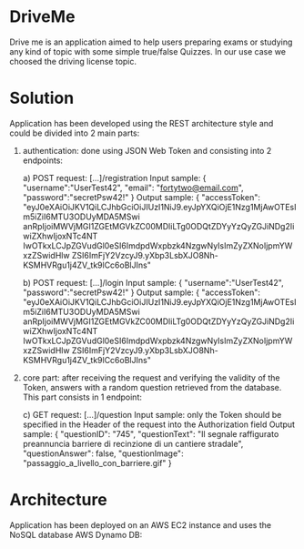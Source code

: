 # DriveMe
Drive me is an application aimed to help users preparing exams or studying any kind of topic with some simple true/false Quizzes.
In our use case we choosed the driving license topic.

# Solution
Application has been developed using the REST architecture style and could be divided into 2 main parts:

1. authentication: done using JSON Web Token and consisting into 2 endpoints:

   a) POST request: [...]/registration
      Input sample:
      {
	       "username":"UserTest42",
	       "email": "fortytwo@email.com",
	       "password":"secretPsw42!"
      }
      Output sample:
      {
          "accessToken":     
          "eyJ0eXAiOiJKV1QiLCJhbGciOiJIUzI1NiJ9.eyJpYXQiOjE1Nzg1MjAwOTEsIm5iZiI6MTU3ODUyMDA5MSwi
           anRpIjoiMWVjMGI1ZGEtMGVkZC00MDliLTg0ODQtZDYyYzQyZGJiNDg2IiwiZXhwIjoxNTc4NT
           IwOTkxLCJpZGVudGl0eSI6ImdpdWxpbzk4NzgwNyIsImZyZXNoIjpmYWxzZSwidHlw
           ZSI6ImFjY2VzcyJ9.yXbp3LsbXJO8Nh-KSMHVRgu1j4ZV_tk9lCc6oBlJIns"
           
   b) POST request: [...]/login
      Input sample:
      {
	       "username":"UserTest42",
	       "password":"secretPsw42!"
      }
      Output sample:
      {
          "accessToken":     
          "eyJ0eXAiOiJKV1QiLCJhbGciOiJIUzI1NiJ9.eyJpYXQiOjE1Nzg1MjAwOTEsIm5iZiI6MTU3ODUyMDA5MSwi
           anRpIjoiMWVjMGI1ZGEtMGVkZC00MDliLTg0ODQtZDYyYzQyZGJiNDg2IiwiZXhwIjoxNTc4NT
           IwOTkxLCJpZGVudGl0eSI6ImdpdWxpbzk4NzgwNyIsImZyZXNoIjpmYWxzZSwidHlw
           ZSI6ImFjY2VzcyJ9.yXbp3LsbXJO8Nh-KSMHVRgu1j4ZV_tk9lCc6oBlJIns"
    
2. core part: after receiving the request and verifying the validity of the Token, answers with a random question retrieved from the      database. This part consists in 1 endpoint:
   
   c) GET request: [...]/question
      Input sample:
      only the Token should be specified in the Header of the request into the Authorization field
      Output sample:
      {
            "questionID": "745",
            "questionText": "Il segnale raffigurato preannuncia barriere di recinzione di un cantiere stradale",
            "questionAnswer": false,
            "questionImage": "passaggio_a_livello_con_barriere.gif"
      }
      
  
# Architecture
Application has been deployed on an AWS EC2 instance and uses the NoSQL database AWS Dynamo DB:









